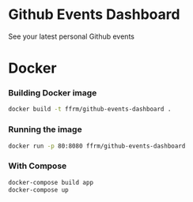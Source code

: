 # Github Events Dashboard
See your latest personal Github events

# Docker

### Building Docker image
```bash
docker build -t ffrm/github-events-dashboard .
```

### Running the image
```bash
docker run -p 80:8080 ffrm/github-events-dashboard
```

### With Compose
```bash
docker-compose build app
docker-compose up
```